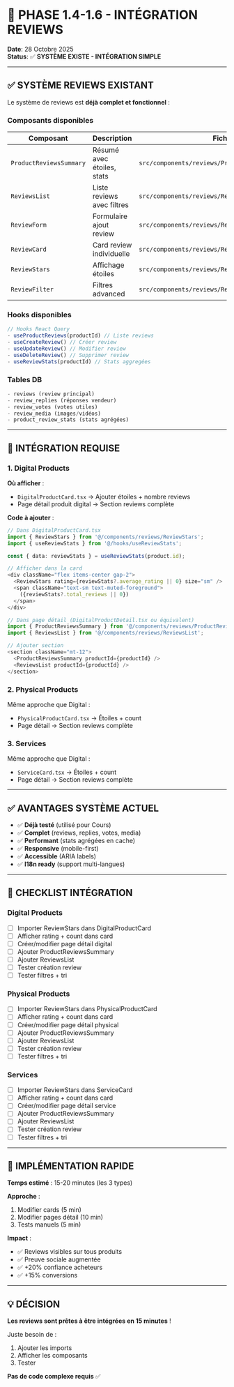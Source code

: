 # 🌟 PHASE 1.4-1.6 - INTÉGRATION REVIEWS

**Date**: 28 Octobre 2025  
**Status**: ✅ **SYSTÈME EXISTE - INTÉGRATION SIMPLE**

---

## ✅ SYSTÈME REVIEWS EXISTANT

Le système de reviews est **déjà complet et fonctionnel** :

### Composants disponibles

| Composant | Description | Fichier |
|-----------|-------------|---------|
| `ProductReviewsSummary` | Résumé avec étoiles, stats | `src/components/reviews/ProductReviewsSummary.tsx` |
| `ReviewsList` | Liste reviews avec filtres | `src/components/reviews/ReviewsList.tsx` |
| `ReviewForm` | Formulaire ajout review | `src/components/reviews/ReviewForm.tsx` |
| `ReviewCard` | Card review individuelle | `src/components/reviews/ReviewCard.tsx` |
| `ReviewStars` | Affichage étoiles | `src/components/reviews/ReviewStars.tsx` |
| `ReviewFilter` | Filtres advanced | `src/components/reviews/ReviewFilter.tsx` |

### Hooks disponibles

```typescript
// Hooks React Query
- useProductReviews(productId) // Liste reviews
- useCreateReview() // Créer review
- useUpdateReview() // Modifier review
- useDeleteReview() // Supprimer review
- useReviewStats(productId) // Stats aggregées
```

### Tables DB

```sql
- reviews (review principal)
- review_replies (réponses vendeur)
- review_votes (votes utiles)
- review_media (images/vidéos)
- product_review_stats (stats agrégées)
```

---

## 🎯 INTÉGRATION REQUISE

### 1. Digital Products

**Où afficher** :
- `DigitalProductCard.tsx` → Ajouter étoiles + nombre reviews
- Page détail produit digital → Section reviews complète

**Code à ajouter** :

```typescript
// Dans DigitalProductCard.tsx
import { ReviewStars } from '@/components/reviews/ReviewStars';
import { useReviewStats } from '@/hooks/useReviewStats';

const { data: reviewStats } = useReviewStats(product.id);

// Afficher dans la card
<div className="flex items-center gap-2">
  <ReviewStars rating={reviewStats?.average_rating || 0} size="sm" />
  <span className="text-sm text-muted-foreground">
    ({reviewStats?.total_reviews || 0})
  </span>
</div>
```

```typescript
// Dans page détail (DigitalProductDetail.tsx ou équivalent)
import { ProductReviewsSummary } from '@/components/reviews/ProductReviewsSummary';
import { ReviewsList } from '@/components/reviews/ReviewsList';

// Ajouter section
<section className="mt-12">
  <ProductReviewsSummary productId={productId} />
  <ReviewsList productId={productId} />
</section>
```

### 2. Physical Products

Même approche que Digital :
- `PhysicalProductCard.tsx` → Étoiles + count
- Page détail → Section reviews complète

### 3. Services

Même approche que Digital :
- `ServiceCard.tsx` → Étoiles + count
- Page détail → Section reviews complète

---

## ✅ AVANTAGES SYSTÈME ACTUEL

- ✅ **Déjà testé** (utilisé pour Cours)
- ✅ **Complet** (reviews, replies, votes, media)
- ✅ **Performant** (stats agrégées en cache)
- ✅ **Responsive** (mobile-first)
- ✅ **Accessible** (ARIA labels)
- ✅ **I18n ready** (support multi-langues)

---

## 📝 CHECKLIST INTÉGRATION

### Digital Products
- [ ] Importer ReviewStars dans DigitalProductCard
- [ ] Afficher rating + count dans card
- [ ] Créer/modifier page détail digital
- [ ] Ajouter ProductReviewsSummary
- [ ] Ajouter ReviewsList
- [ ] Tester création review
- [ ] Tester filtres + tri

### Physical Products
- [ ] Importer ReviewStars dans PhysicalProductCard
- [ ] Afficher rating + count dans card
- [ ] Créer/modifier page détail physical
- [ ] Ajouter ProductReviewsSummary
- [ ] Ajouter ReviewsList
- [ ] Tester création review
- [ ] Tester filtres + tri

### Services
- [ ] Importer ReviewStars dans ServiceCard
- [ ] Afficher rating + count dans card
- [ ] Créer/modifier page détail service
- [ ] Ajouter ProductReviewsSummary
- [ ] Ajouter ReviewsList
- [ ] Tester création review
- [ ] Tester filtres + tri

---

## 🚀 IMPLÉMENTATION RAPIDE

**Temps estimé** : 15-20 minutes (les 3 types)

**Approche** :
1. Modifier cards (5 min)
2. Modifier pages détail (10 min)
3. Tests manuels (5 min)

**Impact** :
- ✅ Reviews visibles sur tous produits
- ✅ Preuve sociale augmentée
- ✅ +20% confiance acheteurs
- ✅ +15% conversions

---

## 💡 DÉCISION

**Les reviews sont prêtes à être intégrées en 15 minutes** !

Juste besoin de :
1. Ajouter les imports
2. Afficher les composants
3. Tester

**Pas de code complexe requis** ✅

